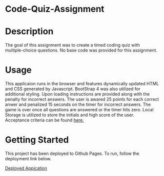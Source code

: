 # Code-Quiz-Assignment
# Description
The goal of this assignment was to create a timed coding quiz with multiple-choice questions. No base code was provided for this assignment.

# Usage
This applicaion runs in the browser and features dynamically updated HTML and CSS generated by Javascript. BootStrap 4 was also utilized for additional styling.  Upon loading instructions are provided along with the  penalty for incorrect answers. The user is awared 25 points for each correct anwer and penalized 15 seconds on the timer for incorrect answers.  The game is over once all questions are answered or the timer hits zero.  Local Storage is utilized to store the initials and high score of the user.  Acceptance criteria can be found [here.](https://github.com/Glove1911/Code-Quiz-Assignment/blob/main/Images/README.md)

# Getting Started
This project has been deployed to Github Pages.  To run, follow the deployment link below. 

[Deployed Appication](https://glove1911.github.io/Code-Quiz-Assignment/)
